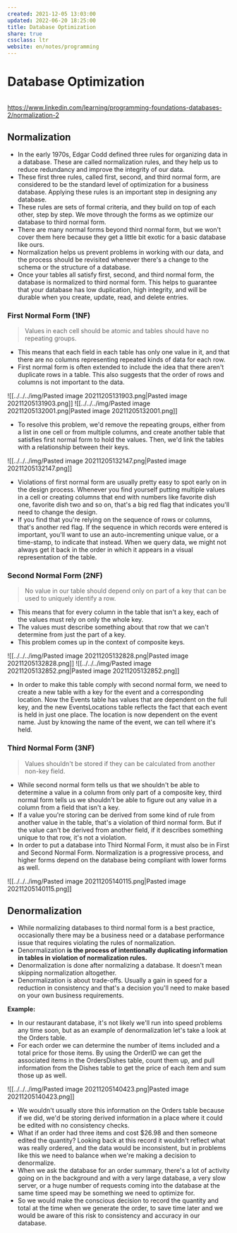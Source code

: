 ```yaml
---
created: 2021-12-05 13:03:00
updated: 2022-06-20 18:25:00
title: Database Optimization
share: true
cssclass: ltr
website: en/notes/programming
---
```

# Database Optimization

```toc
```

<https://www.linkedin.com/learning/programming-foundations-databases-2/normalization-2>

## Normalization

- In the early 1970s, Edgar Codd defined three rules for organizing data in a database. These are called normalization rules, and they help us to reduce redundancy and improve the integrity of our data.
- These first three rules, called first, second, and third normal form, are considered to be the standard level of optimization for a business database. Applying these rules is an important step in designing any database.
- These rules are sets of formal criteria, and they build on top of each other, step by step. We move through the forms as we optimize our database to third normal form.
- There are many normal forms beyond third normal form, but we won't cover them here because they get a little bit exotic for a basic database like ours.
- Normalization helps us prevent problems in working with our data, and the process should be revisited whenever there's a change to the schema or the structure of a database.
- Once your tables all satisfy first, second, and third normal form, the database is normalized to third normal form. This helps to guarantee that your database has low duplication, high integrity, and will be durable when you create, update, read, and delete entries.

### First Normal Form (1NF)
>
> Values in each cell should be atomic and tables should have no repeating groups.

- This means that each field in each table has only one value in it, and that there are no columns representing repeated kinds of data for each row.
- First normal form is often extended to include the idea that there aren't duplicate rows in a table. This also suggests that the order of rows and columns is not important to the data.

![[../../../img/Pasted image 20211205131903.png|Pasted image 20211205131903.png]]
![[../../../img/Pasted image 20211205132001.png|Pasted image 20211205132001.png]]

- To resolve this problem, we'd remove the repeating groups, either from a list in one cell or from multiple columns, and create another table that satisfies first normal form to hold the values. Then, we'd link the tables with a relationship between their keys.

![[../../../img/Pasted image 20211205132147.png|Pasted image 20211205132147.png]]

- Violations of first normal form are usually pretty easy to spot early on in the design process. Whenever you find yourself putting multiple values in a cell or creating columns that end with numbers like favorite dish one, favorite dish two and so on, that's a big red flag that indicates you'll need to change the design.
- If you find that you're relying on the sequence of rows or columns, that's another red flag. If the sequence in which records were entered is important, you'll want to use an auto-incrementing unique value, or a time-stamp, to indicate that instead. When we query data, we might not always get it back in the order in which it appears in a visual representation of the table.

### Second Normal Form (2NF)

> No value in our table should depend only on part of a key that can be used to uniquely identify a row.

- This means that for every column in the table that isn't a key, each of the values must rely on only the whole key.
- The values must describe something about that row that we can't determine from just the part of a key.
- This problem comes up in the context of composite keys.

![[../../../img/Pasted image 20211205132828.png|Pasted image 20211205132828.png]]
![[../../../img/Pasted image 20211205132852.png|Pasted image 20211205132852.png]]

- In order to make this table comply with second normal form, we need to create a new table with a key for the event and a corresponding location. Now the Events table has values that are dependent on the full key, and the new EventsLocations table reflects the fact that each event is held in just one place. The location is now dependent on the event name. Just by knowing the name of the event, we can tell where it's held.

### Third Normal Form (3NF)
>
> Values shouldn't be stored if they can be calculated from another non-key field.

- While second normal form tells us that we shouldn't be able to determine a value in a column from only part of a composite key, third normal form tells us we shouldn't be able to figure out any value in a column from a field that isn't a key.
- If a value you're storing can be derived from some kind of rule from another value in the table, that's a violation of third normal form. But if the value can't be derived from another field, if it describes something unique to that row, it's not a violation.
- In order to put a database into Third Normal Form, it must also be in First and Second Normal Form. Normalization is a progressive process, and higher forms depend on the database being compliant with lower forms as well.

![[../../../img/Pasted image 20211205140115.png|Pasted image 20211205140115.png]]

## Denormalization

- While normalizing databases to third normal form is a best practice, occasionally there may be a business need or a database performance issue that requires violating the rules of normalization.
- Denormalization **is the process of intentionally duplicating information in tables in violation of normalization rules.**
- Denormalization is done after normalizing a database. It doesn't mean skipping normalization altogether.
- Denormalization is about trade-offs. Usually a gain in speed for a reduction in consistency and that's a decision you'll need to make based on your own business requirements.

**Example:**

- In our restaurant database, it's not likely we'll run into speed problems any time soon, but as an example of denormalization let's take a look at the Orders table.
- For each order we can determine the number of items included and a total price for those items. By using the OrderID we can get the associated items in the OrdersDishes table, count them up, and pull information from the Dishes table to get the price of each item and sum those up as well.

![[../../../img/Pasted image 20211205140423.png|Pasted image 20211205140423.png]]

- We wouldn't usually store this information on the Orders table because if we did, we'd be storing derived information in a place where it could be edited with no consistency checks.
- What if an order had three items and cost $26.98 and then someone edited the quantity? Looking back at this record it wouldn't reflect what was really ordered, and the data would be inconsistent, but in problems like this we need to balance when we're making a decision to denormalize.
- When we ask the database for an order summary, there's a lot of activity going on in the background and with a very large database, a very slow server, or a huge number of requests coming into the database at the same time speed may be something we need to optimize for.
- So we would make the conscious decision to record the quantity and total at the time when we generate the order, to save time later and we would be aware of this risk to consistency and accuracy in our database.

